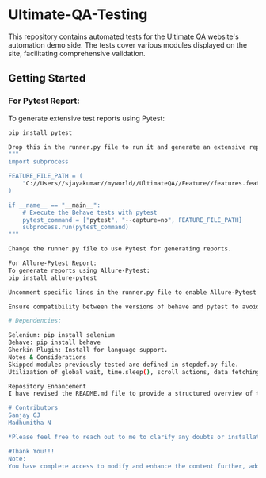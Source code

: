# Ultimate-QA-Testing

This repository contains automated tests for the [Ultimate QA](https://ultimateqa.com/automation) website's automation demo side. The tests cover various modules displayed on the site, facilitating comprehensive validation.

## Getting Started

### For Pytest Report:

To generate extensive test reports using Pytest:

```bash
pip install pytest

Drop this in the runner.py file to run it and generate an extensive report 
"""
import subprocess

FEATURE_FILE_PATH = (
    "C://Users//sjayakumar//myworld//UltimateQA//Feature//features.feature"
)

if __name__ == "__main__":
    # Execute the Behave tests with pytest
    pytest_command = ["pytest", "--capture=no", FEATURE_FILE_PATH]
    subprocess.run(pytest_command)
"""

Change the runner.py file to use Pytest for generating reports.

For Allure-Pytest Report:
To generate reports using Allure-Pytest:
pip install allure-pytest

Uncomment specific lines in the runner.py file to enable Allure-Pytest for report generation.

Ensure compatibility between the versions of behave and pytest to avoid "no collectors" error during report generation. Activate the Conda environment and verify integration between behave and pytest.

# Dependencies:

Selenium: pip install selenium
Behave: pip install behave
Gherkin Plugin: Install for language support.
Notes & Considerations
Skipped modules previously tested are defined in stepdef.py file.
Utilization of global wait, time.sleep(), scroll actions, data fetching, captcha field handling, JavaScript scrolling, window resizing, and other methods are showcased in the tests.

Repository Enhancement
I have revised the README.md file to provide a structured overview of the project's scope, testing methodologies, and setup instructions. 

# Contributors
Sanjay GJ
Madhumitha N

*Please feel free to reach out to me to clarify any doubts or installation issues

#Thank You!!!
Note:
You have complete access to modify and enhance the content further, adding more details or any necessary information to make it more comprehensive and appealing to users.
